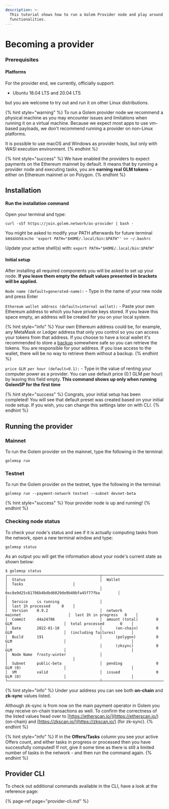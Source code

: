```yaml
---
description: >-
  This tutorial shows how to run a Golem Provider node and play around with its
  functionalities.
---
```


# Becoming a provider

### Prerequisites

#### Platforms

For the provider end, we currently, officially support:

* Ubuntu 18.04 LTS and 20.04 LTS

but you are welcome to try out and run it on other Linux distributions.

{% hint style="warning" %}
To run a Golem provider node we recommend a physical machine as you may encounter issues and limitations when running it on a virtual machine. Because we expect most apps to use vm-based payloads, we don't recommend running a provider on non-Linux platforms.

It is possible to use macOS and Windows as provider hosts, but only with WASI execution environment.
{% endhint %}

{% hint style="success" %}
We have enabled the providers to expect payments on the Ethereum mainnet by default. It means that by running a provider node and executing tasks, you are **earning real GLM tokens** - either on Ethereum mainnet or on Polygon.
{% endhint %}

## Installation

#### Run the installation command

Open your terminal and type:

```text
curl -sSf https://join.golem.network/as-provider | bash -
```

You might be asked to modify your PATH afterwards for future terminal sessions:`echo 'export PATH="$HOME/.local/bin:$PATH"' >> ~/.bashrc`

Update your active shell\(s\) with:
`export PATH="$HOME/.local/bin:$PATH"`

#### Initial setup

After installing all required components you will be asked to set up your node. **If you leave them empty the default values presented in brackets will be applied.**

`Node name (default=generated-name):` - Type in the name of your new node and press Enter

`Ethereum wallet address (default=internal wallet):` - Paste your own Ethereum address to which you have private keys stored. If you leave this space empty, an address will be created for you on your local system.

{% hint style="info" %}
Your own Ethereum address could be, for example, any MetaMask or Ledger address that only you control so you can access your tokens from that address. If you choose to have a local wallet it's recommended to store a [backup](https://handbook.golem.network/payments/using-golem-on-mainnet#backing-up-your-golem-wallet) somewhere safe so you can retrieve the tokens. You are responsible for your address. If you lose access to the wallet, there will be no way to retrieve them without a backup.
{% endhint %}

`price GLM per hour (default=0.1):` - Type in the value of renting your computer power as a provider. You can use default price \(0.1 GLM per hour\) by leaving this field empty. **This command shows up only when running GolemSP for the first time**

{% hint style="success" %}
Congrats, your initial setup has been completed! You will see that default preset was created based on your initial node setup. If you wish, you can change this settings later on with CLI.
{% endhint %}

## Running the provider

### Mainnet

To run the Golem provider on the mainnet, type the following in the terminal:

```text
golemsp run
```

### Testnet

To run the Golem provider on the testnet, type the following in the terminal:

```text
golemsp run --payment-network testnet --subnet devnet-beta
```

{% hint style="success" %}
Your provider node is up and running!
{% endhint %}

### Checking node status

To check your node's status and see if it is actually computing tasks from the network, open a new terminal window and type:

```text
golemsp status
```

As an output you will get the information about your node's current state as shown below:

```text
$ golemsp status
┌─────────────────────────────────────────┬────────────────────────────────────────────────────┬─────────────────────────────┐
│  Status                                 │  Wallet                                            │  Tasks                      │
│                                         │  0xc8e9d25c61706b4bdbd6029de9b40bfa45f77fba        │                             │
│  Service    is running                  │                                                    │  last 1h processed     0    │
│  Version    0.9.2                       │  network               mainnet                     │  last 1h in progress   0    │
│  Commit     d4a24786                    │  amount (total)        0 GLM                       │  total processed       0    │
│  Date       2022-01-10                  │      (on-chain)        0 GLM                       │  (including failures)       │
│  Build      191                         │      (polygon)         0 GLM                       │                             │
│                                         │      (zksync)          0 GLM                       │                             │
│  Node Name  frosty-winter               │                                                    │                             │
│  Subnet     public-beta                 │  pending               0 GLM (0)                   │                             │
│  VM         valid                       │  issued                0 GLM (0)                   │                             │
└─────────────────────────────────────────┴────────────────────────────────────────────────────┴─────────────────────────────┘
```

{% hint style="info" %}
Under your address you can see both **on-chain** and **zk-sync** values listed.

Although zk-sync is from now on the main payment operator in Golem you may receive on-chain transactions as well. To confirm the correctness of the listed values head over to [https://etherscan.io/](https://etherscan.io/) \(on-chain\) and [https://zkscan.io/](https://zkscan.io/) \(for zk-sync\).
{% endhint %}

{% hint style="info" %}
If in the **Offers/Tasks** column you see your active Offers count, and either tasks in progress or processed then you have successfully computed! If not, give it some time as there is still a limited number of tasks in the network - and then run the command again.
{% endhint %}

## Provider CLI

To check out additional commands available in the CLI, have a look at the reference page:

{% page-ref page="provider-cli.md" %}

